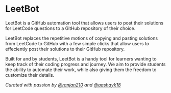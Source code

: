 # LeetBot

LeetBot is a GitHub automation tool that allows users to post their solutions for LeetCode questions to a GitHub repository of their choice.

LeetBot replaces the repetitive motions of copying and pasting solutions from LeetCode to GitHub with a few simple clicks that allow users to effeciently post their solutions to their GitHub repository. 

Built for and by students, LeetBot is a handy tool for learners wanting to keep track of their coding progress and journey. We aim to provide students the ability to automate their work, while also giving them the freedom to customize their details.




*Curated with passion by [@ranjan210](https://github.com/ranjan210) and [@aashayk18](https://github.com/aashayk18)*
